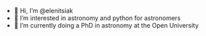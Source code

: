 - 👋 Hi, I’m @elenitsiak
- 👀 I’m interested in astronomy and python for astronomers
- 🌱 I’m currently doing a PhD in astronomy at the Open University

<!---
elenitsiak/elenitsiak is a ✨ special ✨ repository because its `README.md` (this file) appears on your GitHub profile.
You can click the Preview link to take a look at your changes.
--->
